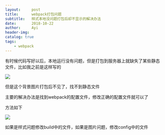 ```yaml
---
layout:     post
title:      webpack打包问题
subtitle:   样式本地没问题打包后却不显示的解决办法
date:       2018-10-22
author:     Ayi
header-img: 
catalog: true
tags:
    - webpack
---
```


有时候代码写好以后，本地运行没有问题，但是打包到服务器上就缺失了某些静态文件，比如我之前是这样写的

![](https://i.imgur.com/Axx11ni.png)

但是这个背景图片打包后不见了，找不到静态文件

主要的解决办法是找到webpack的配置文件，修改正确的配置文件就可以了

方法如下

![](https://i.imgur.com/11KvlCU.png)

如果是样式问题修改build中的文件，如果是图片问题，修改config中的文件